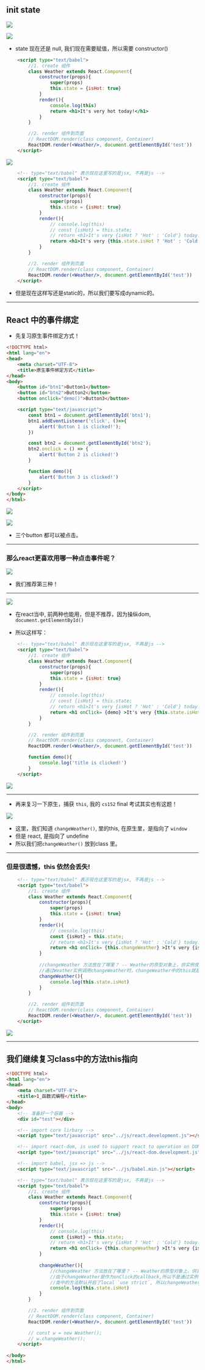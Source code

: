 ## init state

![](img/2020-12-31-23-26-55.png)

![](img/2020-12-31-23-27-41.png)

- state 现在还是 null, 我们现在需要赋值，所以需要 constructor()

```html
    <script type="text/babel">
        //1. create 组件
        class Weather extends React.Component{
            constructor(props){
                super(props)
                this.state = {isHot: true}
            }
            render(){
                console.log(this)
                return <h1>It's very hot today!</h1>
            }
        }

        //2. render 组件到页面
        // ReactDOM.render(class component, Container)
        ReactDOM.render(<Weather/>, document.getElementById('test'))
    </script>
```

![](img/2020-12-31-23-44-40.png)

```html
    <!-- type="text/babel" 表示现在这里写的是jsx, 不再是js -->
    <script type="text/babel">
        //1. create 组件
        class Weather extends React.Component{
            constructor(props){
                super(props)
                this.state = {isHot: true}
            }
            render(){
                // console.log(this)
                // const {isHot} = this.state;
                // return <h1>It's very {isHot ? 'Hot' : 'Cold'} today!</h1>
                return <h1>It's very {this.state.isHot ? 'Hot' : 'Cold'} today!</h1>
            }
        }

        //2. render 组件到页面
        // ReactDOM.render(class component, Container)
        ReactDOM.render(<Weather/>, document.getElementById('test'))
    </script>
```

- 但是现在这样写还是static的，所以我们要写成dynamic的。

---

## React 中的事件绑定

- 先复习原生事件绑定方式！

```html
<!DOCTYPE html>
<html lang="en">
<head>
    <meta charset="UTF-8">
    <title>原生事件绑定方式</title>
</head>
<body>
    <button id="btn1">Button1</button>
    <button id="btn2">Button2</button>
    <button onclick="demo()">Button3</button>

    <script type="text/javascript">
        const btn1 = document.getElementById('btn1');
        btn1.addEventListener('click', ()=>{
            alert('Button 1 is clicked!');
        })

        const btn2 = document.getElementById('btn2');
        btn2.onclick = () => {
            alert('Button 2 is clicked!')
        }

        function demo(){
            alert('Button 3 is clicked!')
        }
    </script>
</body>
</html>
```

![](img/2021-01-01-00-03-41.png)

![](img/2021-01-01-00-03-52.png)

- 三个button 都可以被点击。

---

### 那么react更喜欢用哪一种点击事件呢？

![](img/2021-01-01-00-05-05.png)

- 我们推荐第三种！

---

![](img/2021-01-01-00-12-06.png)

- 在react当中, 前两种也能用，但是不推荐，因为操纵dom, `document.getElementById()`


- 所以这样写：


```html
    <!-- type="text/babel" 表示现在这里写的是jsx, 不再是js -->
    <script type="text/babel">
        //1. create 组件
        class Weather extends React.Component{
            constructor(props){
                super(props)
                this.state = {isHot: true}
            }
            render(){
                // console.log(this)
                // const {isHot} = this.state;
                // return <h1>It's very {isHot ? 'Hot' : 'Cold'} today!</h1>
                return <h1 onClick= {demo} >It's very {this.state.isHot ? 'Hot' : 'Cold'} today!</h1>
            }
        }

        //2. render 组件到页面
        // ReactDOM.render(class component, Container)
        ReactDOM.render(<Weather/>, document.getElementById('test'))

        function demo(){
            console.log('title is clicked!')
        }
    </script>
```

![](img/2021-01-01-00-28-04.png)

---

- 再来复习一下原生，捕获 `this`, 我的 `cs152` final 考试其实也有这题！

![](img/2021-01-01-00-29-21.png)

- 这里，我们知道 `changeWeather()`, 里的this, 在原生里，是指向了 `window`
- 但是 react, 是指向了 undefine
- 所以我们把`changeWeather()` 放到class 里。

---

### 但是很遗憾，this 依然会丢失!

```html
    <!-- type="text/babel" 表示现在这里写的是jsx, 不再是js -->
    <script type="text/babel">
        //1. create 组件
        class Weather extends React.Component{
            constructor(props){
                super(props)
                this.state = {isHot: true}
            }
            render(){
                // console.log(this)
                const {isHot} = this.state;
                // return <h1>It's very {isHot ? 'Hot' : 'Cold'} today!</h1>
                return <h1 onClick= {this.changeWeather} >It's very {isHot ? 'Hot' : 'Cold'} today!</h1>
            }
            
            //changeWeather 方法放在了哪里？ -- Weather的原型对象上，供实例使用
            //通过Weather实例调用changeWeather时，changeWeather中的this就是Weather实例
            changeWeather(){
                console.log(this.state.isHot)
            }
        }

        //2. render 组件到页面
        // ReactDOM.render(class component, Container)
        ReactDOM.render(<Weather/>, document.getElementById('test'))
    </script>
```

![](img/2021-01-01-01-04-13.png)

---

## 我们继续复习class中的方法this指向


```html
<!DOCTYPE html>
<html lang="en">
<head>
    <meta charset="UTF-8">
    <title>1_函数式编程</title>
</head>
<body>
    <!-- 准备好一个容器 -->
    <div id="test"></div>

    <!-- import core lirbary -->
    <script type="text/javascript" src="../js/react.development.js"></script>

    <!-- import react-dom, is used to support react to operation on DOM -->
    <script type="text/javascript" src="../js/react-dom.development.js"></script>

    <!-- import babel, jsx => js -->
    <script type="text/javascript" src="../js/babel.min.js"></script>

    <!-- type="text/babel" 表示现在这里写的是jsx, 不再是js -->
    <script type="text/babel">
        //1. create 组件
        class Weather extends React.Component{
            constructor(props){
                super(props)
                this.state = {isHot: true}
            }
            render(){
                // console.log(this)
                const {isHot} = this.state;
                // return <h1>It's very {isHot ? 'Hot' : 'Cold'} today!</h1>
                return <h1 onClick= {this.changeWeather} >It's very {isHot ? 'Hot' : 'Cold'} today!</h1>
            }
            
            changeWeather(){
                //changeWeather 方法放在了哪里？ -- Weather的原型对象上，供实例使用
                //由于changeWeather是作为onClick的callback,所以不是通过实例调用，是直接调用
                //类中的方法默认开启了local `use strict`, 所以changeWeather中的this为undefined                
                console.log(this.state.isHot)
            }
        }

        //2. render 组件到页面
        // ReactDOM.render(class component, Container)
        ReactDOM.render(<Weather/>, document.getElementById('test'))

        // const w = new Weather();
        // w.changeWeather();
    </script>
    
</body>
</html>
```
























































